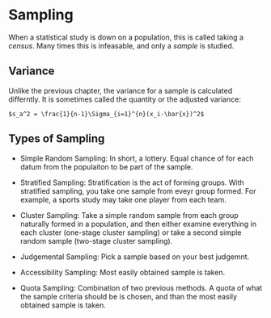 # Sampling
When a statistical study is down on a population, this is called taking a *census*. Many times this is infeasable, and only a *sample* is studied.

## Variance
Unlike the previous chapter, the variance for a sample is calculated differntly. It is sometimes called the quantity or the adjusted variance:

    $s_a^2 = \frac{1}{n-1}\Sigma_{i=1}^{n}(x_i-\bar{x})^2$

## Types of Sampling

- Simple Random Sampling:
In short, a lottery. Equal chance of for each datum from the populaiton to be part of the sample.

- Stratified Sampling:
Stratification is the act of forming groups. With stratified sampling, you take one sample from eveyr group formed. For example, a sports study may take one player from each team.

- Cluster Sampling: 
Take a simple random sample from each group naturally formed in a population, and then either examine everything in each cluster (one-stage cluster sampling) or take a second simple random sample (two-stage cluster sampling).

- Judgemental Sampling:
Pick a sample based on your best judgemnt.

- Accessibility Sampling:
Most easily obtained sample is taken.

- Quota Sampling: 
Combination of two previous methods. A quota of what the sample criteria should be is chosen, and than the most easily obtained sample is taken.
